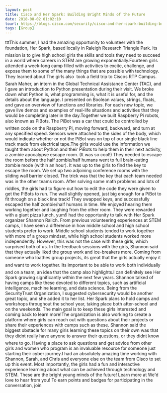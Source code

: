 ```yaml
---
layout: post
title: Cisco and Her Spark: Building Bright Minds of the Future
date: 2018-08-02 01:02:10
tourl: https://blogs.cisco.com/security/cisco-and-her-spark-building-bright-minds-of-the-future
tags: [Group]
---
```

tttThis summer, I had the amazing opportunity to volunteer with the foundation, Her Spark, based locally in Raleigh Research Triangle Park. Its mission is to give high school girls the skills and tools they need to succeed in a world where careers in STEM are growing exponentially.Fourteen girls attended a week-long camp filled with activities to excite, challenge, and expose them to some of the many things that are possible with technology. They learned about The girls also  took a field trip to Ciscos RTP Campus. Sarah Maher, an intern in the Global Technical Assistance Center (TAC), and I gave an introduction to Python presentation during their visit. We broke down what Python is, what programming is, what it is useful for, and the details about the language. I presented on Boolean values, strings, floats, and gave an overview of functions and libraries. For each new topic, we gave live demos and examples of real-life situations and activities that they would be completing later in the day.Together we built Raspberry Pi robots, also known as PiBots. The PiBot was a car that could be controlled by written code on the Raspberry Pi, moving forward, backward, and turn at any specified speed. Sensors were attached to the sides of the body, which would indicate whether or not the PiBot was on top of our single black line track made from electrical tape.The girls would use the information we taught them about Python and their PiBots to help them in their next activity, a zombie apocalypse escape room. (It was so cool!) They needed to escape the room before the half zombie/half humans went to full brain-eating zombie mode (within an hour). It was up to the girls to find the key to escape the room. We set up two adjoining conference rooms with the sliding wall barrier closed. The trick was that the key that each team needed was in the other teams room. After solving some math problems and lots of riddles, the girls had to figure out how to edit the code they were given to get the PiBots to run. The wall slightly opened, just big enough for a PiBot to fit through on a black line track! They swapped keys, and successfully escaped the half zombie/half humans in time. We enjoyed hearing them working together and laughing from the other room. They were rewarded with a giant pizza lunch, yum!I had the opportunity to talk with Her Spark organizer Shannon Ralich. From previous volunteering experiences at STEM camps, I have seen a difference in how middle school and high school students prefer to work. Middle school students tended to work together with more of a group mindset, while high school students worked more independently. However, this was not the case with these girls, which surprised both of us. In the feedback sessions with the girls, Shannon said that they actually liked the group work and ice-breakers more. Coming from someone who loathes group projects, its great that the girls actually enjoy it and want to work together. Its important to be able to work both individually and on a team, an idea that the camp also highlights.I can definitely see Her Spark growing significantly within the next few years. Shannon talked of having camps like these devoted to different topics, such as artificial intelligence, machine learning, and data science. Being from the SecurityTrust Organization, I suggested cybersecurity would be another great topic, and she added it to her list. Her Spark plans to hold camps and workshops throughout the school year, taking place both after-school and on the weekends. The main goal is to keep these girls interested and coming back to learn more!The organization is also working to create a platform where girls can reach out with questions about their projects or share their experiences with camps such as these. Shannon said the biggest obstacle for many girls learning these topics on their own was that they didnt really have anyone to answer their questions, or they didnt know where to go. Having a place to ask questions and get advice from other girls and women who program is an invaluable resource for someone just starting their cyber journey.I had an absolutely amazing time working with Shannon, Sarah, and Chris and everyone else on the team from Cisco to set up this event. Most importantly, the girls had a fun and interactive experience learning about what can be achieved through technology and STEM. These are the bright young minds of the future! Learn more at We'd love to hear from you! To earn points and badges for participating in the conversation, join 